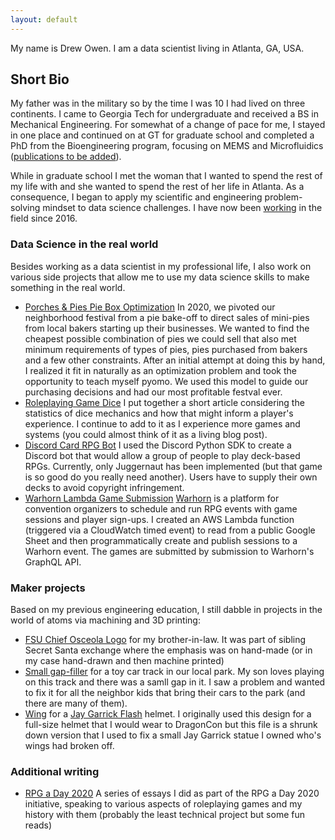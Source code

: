 ```yaml
---
layout: default
---
```


My name is Drew Owen. I am a data scientist living in Atlanta, GA, USA.

## Short Bio
My father was in the military so by the time I was 10 I had lived on three continents. I came to Georgia Tech for undergraduate and received a BS in Mechanical Engineering. For somewhat of a change of pace for me, I stayed in one place and continued on at GT for graduate school and completed a PhD from the Bioengineering program, focusing on MEMS and Microfluidics ([publications to be added](./publications.html)).

While in graduate school I met the woman that I wanted to spend the rest of my life with and she wanted to spend the rest of her life in Atlanta. As a consequence, I began to apply my scientific and engineering problem-solving mindset to data science challenges. I have now been [working](https://www.linkedin.com/in/drew-owen-phd/) in the field since 2016.

### Data Science in the real world

Besides working as a data scientist in my professional life, I also work on various side projects that allow me to use my data science skills to make something in the real world.

* [Porches & Pies Pie Box Optimization](https://github.com/owendl/pnp_boxes_2020) In 2020, we pivoted our neighborhood festival from a pie bake-off to direct sales of mini-pies from local bakers starting up their businesses. We wanted to find the cheapest possible combination of pies we could sell that also met minimum requirements of types of pies, pies purchased from bakers and a few other constraints. After an initial attempt at doing this by hand, I realized it fit in naturally as an optimization problem and took the opportunity to teach myself pyomo. We used this model to guide our purchasing decisions and had our most profitable festval ever.
* [Roleplaying Game Dice](https://github.com/owendl/rpg_dice) I put together a short article considering the statistics of dice mechanics and how that might inform a player's experience. I continue to add to it as I experience more games and systems (you could almost think of it as a living blog post).
* [Discord Card RPG Bot](https://github.com/owendl/cardrpgdiscord) I used the Discord Python SDK to create a Discord bot that would allow a group of people to play deck-based RPGs. Currently, only Juggernaut has been implemented (but that game is so good do you really need another). Users have to supply their own decks to avoid copyright infringement.
* [Warhorn Lambda Game Submission](https://github.com/owendl/warhorn_lambda) [Warhorn](https://warhorn.net) is a platform for convention organizers to schedule and run RPG events with game sessions and player sign-ups. I created an AWS Lambda function (triggered via a CloudWatch timed event) to read from a public Google Sheet and then programmatically create and publish sessions to a Warhorn event. The games are submitted by submission to Warhorn's GraphQL API.


### Maker projects

Based on my previous engineering education, I still dabble in projects in the world of atoms via machining and 3D printing:
* [FSU Chief Osceola Logo](https://a360.co/3Q0gRDh) for my brother-in-law. It was part of sibling Secret Santa exchange where the emphasis was on hand-made (or in my case hand-drawn and then machine printed)
* [Small gap-filler](https://a360.co/3SqW0bM) for a toy car track in our local park. My son loves playing on this track and there was a samll gap in it. I saw a problem and wanted to fix it for all the neighbor kids that bring their cars to the park (and there are many of them). 
* [Wing](https://a360.co/3Q0gRDh) for a [Jay Garrick Flash](https://hyperborea.org/flash/jay.html) helmet. I originally used this design for a full-size helmet that I would wear to DragonCon but this file is a shrunk down version that I used to fix a small Jay Garrick statue I owned who's wings had broken off.

### Additional writing
* [RPG a Day 2020](https://github.com/owendl/rpgaday2020/tree/master) A series of essays I did as part of the RPG a Day 2020 initiative, speaking to various aspects of roleplaying games and my history with them (probably the least technical project but some fun reads)